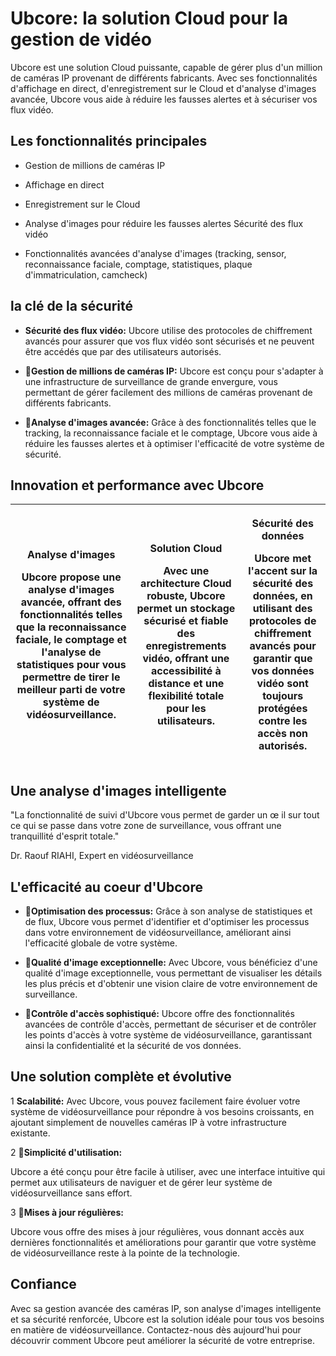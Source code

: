 # Ubcore: la solution Cloud pour la gestion de vidéo 

Ubcore est une solution Cloud puissante, capable de gérer plus d'un million de caméras IP provenant de différents fabricants. Avec ses fonctionnalités d'affichage en direct, d'enregistrement sur le Cloud et d'analyse d'images avancée, Ubcore vous aide à réduire les fausses alertes et à sécuriser vos flux vidéo.

## Les fonctionnalités principales

- Gestion de millions de caméras IP

- Affichage en direct

- Enregistrement sur le Cloud

- Analyse d'images pour réduire les fausses alertes Sécurité des flux vidéo

- Fonctionnalités avancées d'analyse d'images (tracking, sensor, reconnaissance faciale, comptage, statistiques, plaque d'immatriculation, camcheck)

## la clé de la sécurité

- **Sécurité des flux vidéo:**
Ubcore utilise des protocoles de chiffrement avancés pour assurer que vos flux vidéo sont sécurisés et ne peuvent être accédés que par des utilisateurs autorisés.

- **Gestion de millions de caméras IP:**
Ubcore est conçu pour s'adapter à une infrastructure de surveillance de grande envergure, vous permettant de gérer facilement des millions de caméras provenant de différents fabricants.

- **Analyse d'images avancée:**
Grâce à des fonctionnalités telles que le tracking, la reconnaissance faciale et le comptage, Ubcore vous aide à réduire les fausses alertes et à optimiser l'efficacité de votre système de sécurité.

## Innovation et performance avec Ubcore

|<p>Analyse d'images</p><p>Ubcore propose une analyse d'images avancée, offrant des fonctionnalités telles que la reconnaissance faciale, le comptage et l'analyse de statistiques pour vous permettre de tirer le meilleur parti de votre système de vidéosurveillance.</p>|<p>Solution Cloud</p><p>Avec une architecture Cloud robuste, Ubcore permet un stockage sécurisé et fiable des enregistrements vidéo, offrant une accessibilité à distance et une flexibilité totale pour les utilisateurs.</p>|<p>Sécurité des données</p><p>Ubcore met l'accent sur la sécurité des données, en utilisant des protocoles de chiffrement avancés pour garantir que vos données vidéo sont toujours protégées contre les accès non autorisés.</p>|
| - | - | - |

## Une analyse d'images intelligente

"La fonctionnalité de suivi d'Ubcore vous permet de garder un œ il sur tout ce qui se passe dans votre zone de surveillance, vous offrant une tranquillité d'esprit totale."

Dr. Raouf RIAHI, Expert en vidéosurveillance


## L'efficacité au coeur d'Ubcore

- **Optimisation des processus:**
Grâce à son analyse de statistiques et de flux, Ubcore vous permet d'identifier et d'optimiser les processus dans votre environnement de vidéosurveillance, améliorant ainsi l'efficacité globale de votre système.

- **Qualité d'image exceptionnelle:**
Avec Ubcore, vous bénéficiez d'une qualité d'image exceptionnelle, vous permettant de visualiser les détails les plus précis et d'obtenir une vision claire de votre environnement de surveillance.

- **Contrôle d'accès sophistiqué:**
Ubcore offre des fonctionnalités avancées de contrôle d'accès, permettant de sécuriser et de contrôler les points d'accès à votre système de vidéosurveillance, garantissant ainsi la confidentialité et la sécurité de vos données.


## Une solution complète et évolutive


1 **Scalabilité:**
   Avec Ubcore, vous pouvez facilement faire évoluer votre système de vidéosurveillance pour répondre à vos besoins croissants, en ajoutant simplement de nouvelles caméras IP à votre infrastructure existante.

2 **Simplicité d'utilisation:**

   Ubcore a été conçu pour être facile à utiliser, avec une interface intuitive qui permet aux utilisateurs de naviguer et de gérer leur système de vidéosurveillance sans effort.

3 **Mises à jour régulières:**

   Ubcore vous offre des mises à jour régulières, vous donnant accès aux dernières fonctionnalités et améliorations pour garantir que votre système de vidéosurveillance reste à la pointe de la technologie.


## Confiance

Avec sa gestion avancée des caméras IP, son analyse d'images intelligente et sa sécurité renforcée, Ubcore est la solution idéale pour tous vos besoins en matière de vidéosurveillance. Contactez-nous dès aujourd'hui pour découvrir comment Ubcore peut améliorer la sécurité de votre entreprise.

